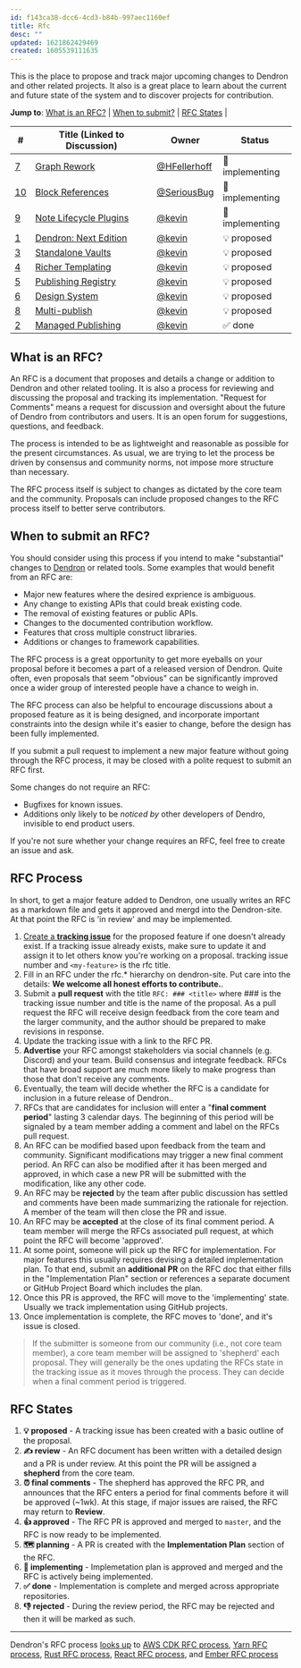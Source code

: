 ```yaml
---
id: f143ca38-dcc6-4cd3-b84b-997aec1160ef
title: Rfc
desc: ""
updated: 1621862429469
created: 1605539111635
---
```


This is the place to propose and track major upcoming changes to Dendron and
other related projects. It also is a great place to learn about the current and
future state of the system and to discover projects for contribution.

[dendron]: https://github.com/dendronhq/dendron

**Jump to**: [What is an RFC?](#what-is-an-rfc) |
[When to submit?](#when-to-submit-an-rfc) | [RFC States](#rfc-states) |

<!--BEGIN_TABLE-->

| \#                                                                            | Title (Linked to Discussion)                                                   | Owner                                          | Status          |
| ----------------------------------------------------------------------------- | ------------------------------------------------------------------------------ | ---------------------------------------------- | --------------- |
| [7](https://wiki.dendron.so/notes/c998c642-a748-4f77-9285-cfec35330251.html)  | [Graph Rework](https://github.com/dendronhq/dendron/discussions/615)           | [@HFellerhoff](https://github.com/hfellerhoff) | 👷 implementing |
| [10](https://wiki.dendron.so/notes/95f7193b-9940-42ba-841f-3e2a4d937ba3.html) | [Block References](https://github.com/dendronhq/dendron/discussions/685)       | [@SeriousBug](https://github.com/SeriousBug)   | 👷 implementing |
| [9](https://wiki.dendron.so/notes/d2f8fe67-36c7-4600-b745-c22bdcb5b2cf.html)  | [Note Lifecycle Plugins](https://github.com/dendronhq/dendron/discussions/680) | [@kevin](https://github.com/kevinslin)         | 👷 implementing |
| [1](https://wiki.dendron.so/notes/17c61d62-f92e-4002-b8fe-9c05686e4bf9.html)  | [Dendron: Next Edition]()                                                      | [@kevin](https://github.com/kevinslin)         | 💡 proposed     |
| [3](https://wiki.dendron.so/notes/ceca23ee-6181-4fa6-9724-9943433c6e96.html)  | [Standalone Vaults]()                                                          | [@kevin](https://github.com/kevinslin)         | 💡 proposed     |
| [4](https://wiki.dendron.so/notes/7117a023-f090-47f5-a104-5968fc256c23.html)  | [Richer Templating]()                                                          | [@kevin](https://github.com/kevinslin)         | 💡 proposed     |
| [5](https://wiki.dendron.so/notes/21b2e152-95f7-4904-8a8e-8d4d0b8c950c.html)  | [Publishing Registry]()                                                        | [@kevin](https://github.com/kevinslin)         | 💡 proposed     |
| [6](https://wiki.dendron.so/notes/d7597569-e3dd-4e56-b719-0f97f8e93030.html)  | [Design System]()                                                              | [@kevin](https://github.com/kevinslin)         | 💡 proposed     |
| [8](https://wiki.dendron.so/notes/8b3bfb16-8330-4a78-85cc-45581c319450.html)  | [Multi-publish]()                                                              | [@kevin](https://github.com/kevinslin)         | 💡 proposed     |
| [2](https://wiki.dendron.so/notes/ae4a0c98-e2ea-47e0-8a20-016eba3424be.html)  | [Managed Publishing]()                                                         | [@kevin](https://github.com/kevinslin)         | ✅ done         |

## What is an RFC?

An RFC is a document that proposes and details a change or addition to Dendron
and other related tooling. It is also a process for reviewing and discussing the
proposal and tracking its implementation. "Request for Comments" means a request
for discussion and oversight about the future of Dendro from contributors and
users. It is an open forum for suggestions, questions, and feedback.

The process is intended to be as lightweight and reasonable as possible for the
present circumstances. As usual, we are trying to let the process be driven by
consensus and community norms, not impose more structure than necessary.

The RFC process itself is subject to changes as dictated by the core team and
the community. Proposals can include proposed changes to the RFC process itself
to better serve contributors.

## When to submit an RFC?

You should consider using this process if you intend to make "substantial"
changes to [Dendron](https://github.com/dendronhq/dendron) or related tools.
Some examples that would benefit from an RFC are:

-   Major new features where the desired exprience is ambiguous.
-   Any change to existing APIs that could break existing code.
-   The removal of existing features or public APIs.
-   Changes to the documented contribution workflow.
-   Features that cross multiple construct libraries.
-   Additions or changes to framework capabilities.

The RFC process is a great opportunity to get more eyeballs on your proposal
before it becomes a part of a released version of Dendron. Quite often, even
proposals that seem "obvious" can be significantly improved once a wider group
of interested people have a chance to weigh in.

The RFC process can also be helpful to encourage discussions about a proposed
feature as it is being designed, and incorporate important constraints into the
design while it's easier to change, before the design has been fully
implemented.

If you submit a pull request to implement a new major feature without going
through the RFC process, it may be closed with a polite request to submit an RFC
first.

Some changes do not require an RFC:

-   Bugfixes for known issues.
-   Additions only likely to be _noticed by_ other developers of Dendro, invisible
    to end product users.

If you're not sure whether your change requires an RFC, feel free to create an
issue and ask.

## RFC Process

In short, to get a major feature added to Dendron, one usually writes an RFC as
a markdown file and gets it approved and mergd into the Dendron-site. At that
point the RFC is 'in review' and may be implemented.

1. [Create a **tracking issue**](https://github.com/dendronhq/dendron/issues/new?assignees=&labels=&template=work-item.md&title=)
   for the proposed feature if one doesn't already exist. If a tracking issue
   already exists, make sure to update it and assign it to let others know
   you're working on a proposal. tracking issue number and `<my-feature>` is the
   rfc title.
2. Fill in an RFC under the rfc.\* hierarchy on dendron-site. Put care into the
   details: **We welcome all honest efforts to contribute.**.
3. Submit a **pull request** with the title `RFC: ### <title>` where ### is the
   tracking issue number and title is the name of the proposal. As a pull
   request the RFC will receive design feedback from the core team and the
   larger community, and the author should be prepared to make revisions in
   response.
4. Update the tracking issue with a link to the RFC PR.
5. **Advertise** your RFC amongst stakeholders via social channels (e.g.
   Discord) and your team. Build consensus and integrate feedback. RFCs that
   have broad support are much more likely to make progress than those that
   don't receive any comments.
6. Eventually, the team will decide whether the RFC is a candidate for inclusion
   in a future release of Dendron..
7. RFCs that are candidates for inclusion will enter a "**final comment
   period**" lasting 3 calendar days. The beginning of this period will be
   signaled by a team member adding a comment and label on the RFCs pull
   request.
8. An RFC can be modified based upon feedback from the team and community.
   Significant modifications may trigger a new final comment period. An RFC can
   also be modified after it has been merged and approved, in which case a new
   PR will be submitted with the modification, like any other code.
9. An RFC may be **rejected** by the team after public discussion has settled
   and comments have been made summarizing the rationale for rejection. A member
   of the team will then close the PR and issue.
10. An RFC may be **accepted** at the close of its final comment period. A team
    member will merge the RFCs associated pull request, at which point the RFC
    will become 'approved'.
11. At some point, someone will pick up the RFC for implementation. For major
    features this usually requires devising a detailed implementation plan. To
    that end, submit an **additional PR** on the RFC doc that either fills in
    the "Implementation Plan" section or references a separate document or
    GitHub Project Board which includes the plan.
12. Once this PR is approved, the RFC will move to the 'implementing' state.
    Usually we track implementation using GitHub projects.
13. Once implementation is complete, the RFC moves to 'done', and it's issue is
    closed.

> If the submitter is someone from our community (i.e., not core team member), a
> core team member will be assigned to 'shepherd' each proposal. They will
> generally be the ones updating the RFCs state in the tracking issue as it
> moves through the process. They can decide when a final comment period is
> triggered.

## RFC States

1. **💡 proposed** - A tracking issue has been created with a basic outline of
   the proposal.
2. **✍️ review** - An RFC document has been written with a detailed design and a
   PR is under review. At this point the PR will be assigned a **shepherd** from
   the core team.
3. **⏰ final comments** - The shepherd has approved the RFC PR, and announces
   that the RFC enters a period for final comments before it will be approved
   (~1wk). At this stage, if major issues are raised, the RFC may return to
   **Review**.
4. **👍 approved** - The RFC PR is approved and merged to `master`, and the RFC
   is now ready to be implemented.
5. **🗺️ planning** - A PR is created with the **Implementation Plan** section of
   the RFC.
6. **👷 implementing** - Implemetation plan is approved and merged and the RFC
   is actively being implemented.
7. **✅ done** - Implementation is complete and merged across appropriate
   repositories.
8. **👎 rejected** - During the review period, the RFC may be rejected and then
   it will be marked as such.

---

Dendron's RFC process
[looks up](https://handbook.dendron.so/notes/b89ba854-72fb-4ebc-a8a0-55960b89e9dc.html#lookup)
to [AWS CDK RFC process], [Yarn RFC process], [Rust RFC process], [React RFC
process], and [Ember RFC process]

[aws cdk rfc process]: https://github.com/aws/aws-cdk-rfcs
[yarn rfc process]: https://github.com/yarnpkg/rfcs
[rust rfc process]: https://github.com/rust-lang/rfcs
[react rfc process]: https://github.com/reactjs/rfcs
[ember rfc process]: https://github.com/emberjs/rfcs

